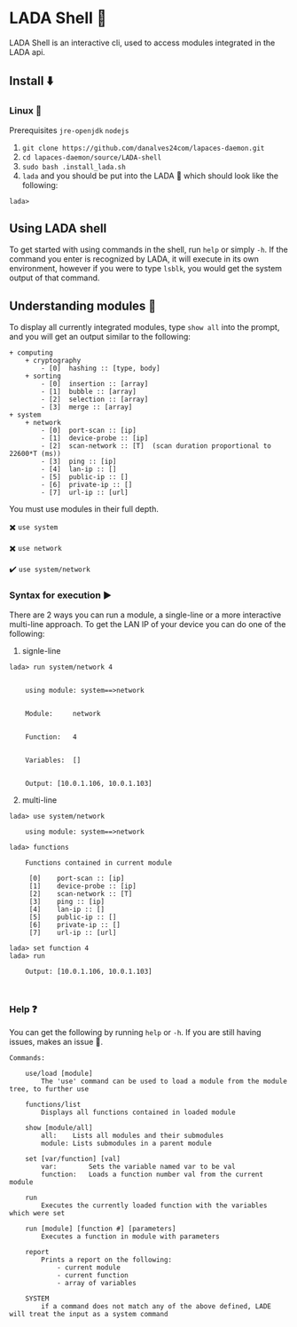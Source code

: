 # LADA Shell 🐚
LADA Shell is an interactive cli, used to access modules integrated in the LADA api.

## Install ⬇️

### Linux 🐧
Prerequisites `jre-openjdk` `nodejs`

1. `git clone https://github.com/danalves24com/lapaces-daemon.git`
2. `cd lapaces-daemon/source/LADA-shell`
3. `sudo bash .install_lada.sh`
4. `lada` and you should be put into the LADA 🐚 which should look like the following:

```
lada>
```

## Using LADA shell
To get started with using commands in the shell, run `help` or simply `-h`. If the command you enter is recognized by LADA, it will execute in its own environment, however if you were to type `lsblk`, you would get the system output of that command.
## Understanding modules 👾
To display all currently integrated modules, type `show all` into the prompt, and you will get an output similar to the following:
```
+ computing
 	+ cryptography
 	 	- [0]  hashing :: [type, body]
 	+ sorting
 	 	- [0]  insertion :: [array]
 	 	- [1]  bubble :: [array]
	 	- [2]  selection :: [array]
 	 	- [3]  merge :: [array]
+ system
 	+ network
 	 	- [0]  port-scan :: [ip]
 	 	- [1]  device-probe :: [ip]
 	 	- [2]  scan-network :: [T]	(scan duration proportional to 22600*T (ms))
 	 	- [3]  ping :: [ip]
 	 	- [4]  lan-ip :: []
 	 	- [5]  public-ip :: []
 	 	- [6]  private-ip :: []
 	 	- [7]  url-ip :: [url]
```
You must use modules in their full depth.

✖️ `use system`

✖️ `use network`

✔️ `use system/network`

### Syntax for execution ▶️
There are 2 ways you can run a module, a single-line or a more interactive multi-line approach.
To get the LAN IP of your device you can do one of the following:
1. signle-line
``` 
lada> run system/network 4


	using module: system==>network


	Module:		network


	Function:	4


	Variables:	[]


	Output: [10.0.1.106, 10.0.1.103]

```

2. multi-line

```
lada> use system/network

	using module: system==>network

lada> functions

	Functions contained in current module

	 [0]	port-scan :: [ip]
	 [1]	device-probe :: [ip]
	 [2]	scan-network :: [T]
	 [3]	ping :: [ip]
	 [4]	lan-ip :: []
	 [5]	public-ip :: []
	 [6]	private-ip :: []
	 [7]	url-ip :: [url]

lada> set function 4
lada> run

	Output: [10.0.1.106, 10.0.1.103]

    
```
### Help ❓
You can get the following by running `help` or `-h`. If you are still having issues, makes an issue 🥁.
```
Commands:
	
	use/load [module]
		The 'use' command can be used to load a module from the module tree, to further use
	
	functions/list
		Displays all functions contained in loaded module

	show [module/all]
		all: 	Lists all modules and their submodules
		module: Lists submodules in a parent module
	
	set [var/function] [val]
		var: 		Sets the variable named var to be val
		function:	Loads a function number val from the current module
		
	run
		Executes the currently loaded function with the variables which were set
		
	run [module] [function #] [parameters]
		Executes a function in module with parameters
	
	report
		Prints a report on the following:
			- current module
			- current function
			- array of variables
	
	SYSTEM
		if a command does not match any of the above defined, LADE will treat the input as a system command
```
